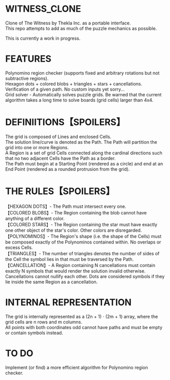 # WITNESS_CLONE
Clone of The Witness by Thekla Inc. as a portable interface. <br/>
This repo attempts to add as much of the puzzle mechanics as possible. <br/>

This is currently a work in progress.

# FEATURES
Polynomino region checker (supports fixed and arbitrary rotations but not subtractive regions). <br/>
Hexagon dots + colored blobs + triangles + stars + cancellations.<br/>
Verification of a given path. No custom inputs yet sorry... <br/>
Grid solver - Automatically solves puzzle grids. Be warned that the current algorithm takes a long time to solve boards (grid cells) larger than 4x4.

# DEFINIITIONS【SPOILERS】

The grid is composed of Lines and enclosed Cells. <br/>
The solution line/curve is denoted as the Path. The Path will partition the grid into one or more Regions. <br/>
A Region is a set of grid Cells connected along the cardinal directions such that no two adjacent Cells have the Path as a border.<br/>
The Path must begin at a Starting Point (rendered as a circle) and end at an End Point (rendered as a rounded protrusion from the grid).

# THE RULES【SPOILERS】

【HEXAGON DOTS】- The Path must intersect every one. <br/>
【COLORED BLOBS】- The Region containing the blob cannot have anything of a different color.<br/>
【COLORED STARS】- The Region containing the star must have exactly one other object of the star's color. Other colors are disregarded.<br/>
【POLYNOMINOS】- The Region's shape (i.e. the shape of the Cells) must be composed exactly of the Polynominos contained within. No overlaps or excess Cells.<br/>
【TRIANGLES】- The number of triangles denotes the number of sides of the Cell the symbol lies in that must be traversed by the Path.<br/>
【CANCELLATION】- A Region containing N cancellations must contain exactly N symbols that would render the solution invalid otherwise. Cancellations cannot nullify each other. Dots are considered symbols if they lie inside the same Region as a cancellation.

# INTERNAL REPRESENTATION

The grid is internally represented as a (2n + 1) ⋅ (2m + 1) array, where the grid cells are n rows and m columns. <br/>
All points with both coordinates odd cannot have paths and must be empty or contain symbols instead.

# TO DO

Implement (or find) a more efficient algorithm for Polynomino region checker.
